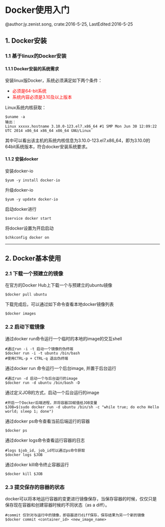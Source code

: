 # Docker使用入门
@author:jy.zenist.song, crate:2016-5-25, LastEdited:2016-5-25

## 1. Docker安装
### 1.1 基于linux的Docker安装
#### 1.1.1 Docker安装的系统需求
安装linux版Docker，系统必须满足如下两个条件：

* <font color="red">必须是64-bit系统
* 系统内容必须是3.10及以上版本</font>

Linux系统内核获取：

```
$uname -a
输出：
Linux xxxxx.hostname 3.10.0-123.el7.x86_64 #1 SMP Mon Jun 30 12:09:22 UTC 2014 x86_64 x86_64 x86_64 GNU/Linux`
```

其中可以看出该主机的系统内核信息为3.10.0-123.el7.x86_64，即为3.10.0的64bit系统版本，符合docker安装系统要求。
#### 1.1.2 安装docker
安装docker-io

```
$yum -y install docker-io
```

升级docker-io

```
$yum -y update docker-io
```

启动docker进行

```
$service docker start
```

将docker设置为开启启动

```
$chkconfig docker on
```

<hr/>

## 2. Docker基本使用

### 2.1 下载一个预建立的镜像
在官方的Docker Hub上下载一个与预建立的ubuntu镜像

```
$docker pull ubuntu
```

下载完成后，可以通过如下命令查看本地docker镜像列表

```
$docker images
```

### 2.2 启动下载镜像
通过docker run命令运行一个临时的本地的image的交互shell

```
#通过run -i -t 启动一个镜像的伪终端
$docker run -i -t ubuntu /bin/bash
#使用CTRL-p + CTRL-q 退出伪终端
```

通过docker run 命令运行一个后台image, 并置于后台运行

```
#通过run -d 启动一个与后台运行的image
$docker run -d ubuntu /bin/bash -D
```

通过定义JOB的方式，启动一个后台运行的image

```
#开启一个Docker后端进程，并将容器ID赋值给JOB变量
$JOB=$(sudo docker run -d ubuntu /bin/sh -c "while true; do echo Hello world; sleep 1; done") 
```

通过docker ps命令查看当前后端运行的容器

```
$docker ps
```

通过docker logs命令查看运行容器的日志

```
#logs $job_id, job_id可以通过ps命令获取
$docker logs $JOB
```

通过docker kill命令终止容器运行

```
$docker kill $JOB
```

### 2.3 提交保存的容器的状态

docker可以将本地运行容器的变更进行镜像保存，当保存容器的时候，仅仅只是保存现在容器和创建容器时候的不同状态（as a diff）。

```
#commit 仅针对与运行中的镜像，即容器进行diff保存，保存结果为另一个新的镜像
$docker commit <container_id> <new_image_name>
```